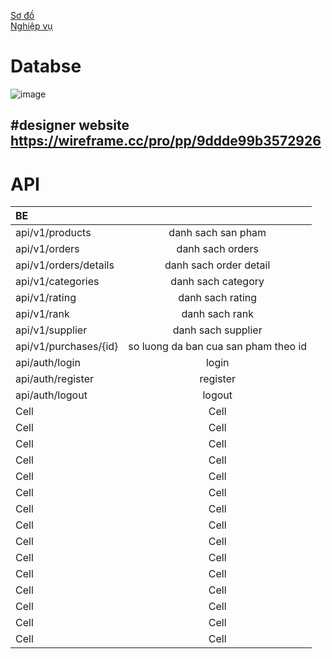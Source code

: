  [Sơ đồ](https://drive.google.com/file/d/1Yki64n6TMSo8okWkGDuSFVgBloIOi-tk/view?usp=sharing)  
[Nghiệp vụ ](https://docs.google.com/document/d/1qaEZMkNMW1ft19tqEUDYf-WpMxPmTh-fkmiADVypDK4/edit?usp=sharing)

# Databse 
![image](https://raw.githubusercontent.com/ThuHang14/KITS2022_G3/main/ERD_G3.JPG)

#designer website
https://wireframe.cc/pro/pp/9ddde99b3572926
------
# API
| BE |  |   
|:-------|:------:|
|  api/v1/products  |  danh sach san pham   | 
|  api/v1/orders  |  danh sach orders  |  
|  api/v1/orders/details  |  danh sach order detail  | 
|  api/v1/categories  |  danh sach category  |  
|  api/v1/rating  |  danh sach rating  | 
|  api/v1/rank  |  danh sach rank  |  
|  api/v1/supplier  |  danh sach supplier  | 
|  api/v1/purchases/{id}  |  so luong da ban cua san pham theo id  |  
|  api/auth/login  |  login  | 
|  api/auth/register  |  register  |  
|  api/auth/logout  |  logout  | 
|  Cell  |  Cell  |  
|  Cell  |  Cell  | 
|  Cell  |  Cell  |  
|  Cell  |  Cell  | 
|  Cell  |  Cell  |  
|  Cell  |  Cell  | 
|  Cell  |  Cell  |  
|  Cell  |  Cell  | 
|  Cell  |  Cell  |  
|  Cell  |  Cell  | 
|  Cell  |  Cell  |  
|  Cell  |  Cell  | 
|  Cell  |  Cell  |  
|  Cell  |  Cell  | 
|  Cell  |  Cell  |  


